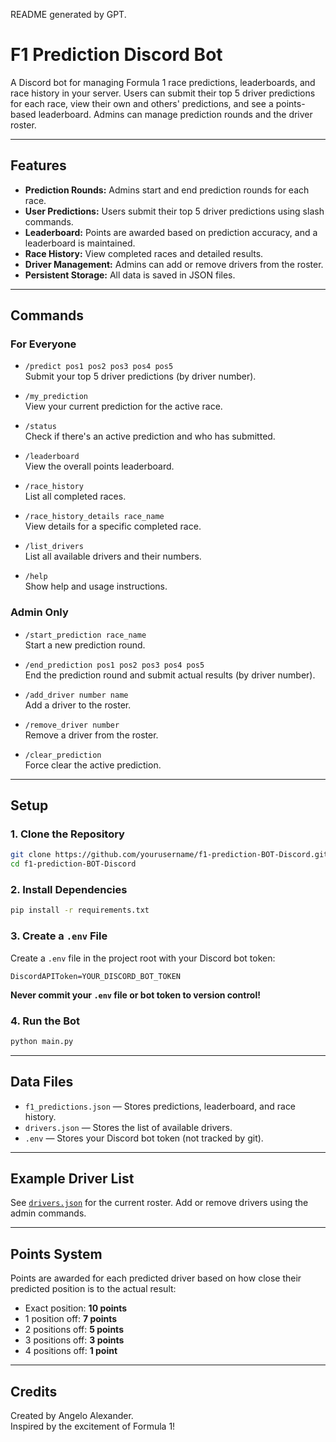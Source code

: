 README generated by GPT.


# F1 Prediction Discord Bot

A Discord bot for managing Formula 1 race predictions, leaderboards, and race history in your server. Users can submit their top 5 driver predictions for each race, view their own and others' predictions, and see a points-based leaderboard. Admins can manage prediction rounds and the driver roster.

---

## Features

- **Prediction Rounds:** Admins start and end prediction rounds for each race.
- **User Predictions:** Users submit their top 5 driver predictions using slash commands.
- **Leaderboard:** Points are awarded based on prediction accuracy, and a leaderboard is maintained.
- **Race History:** View completed races and detailed results.
- **Driver Management:** Admins can add or remove drivers from the roster.
- **Persistent Storage:** All data is saved in JSON files.

---

## Commands

### For Everyone

- `/predict pos1 pos2 pos3 pos4 pos5`  
  Submit your top 5 driver predictions (by driver number).

- `/my_prediction`  
  View your current prediction for the active race.

- `/status`  
  Check if there's an active prediction and who has submitted.

- `/leaderboard`  
  View the overall points leaderboard.

- `/race_history`  
  List all completed races.

- `/race_history_details race_name`  
  View details for a specific completed race.

- `/list_drivers`  
  List all available drivers and their numbers.

- `/help`  
  Show help and usage instructions.

### Admin Only

- `/start_prediction race_name`  
  Start a new prediction round.

- `/end_prediction pos1 pos2 pos3 pos4 pos5`  
  End the prediction round and submit actual results (by driver number).

- `/add_driver number name`  
  Add a driver to the roster.

- `/remove_driver number`  
  Remove a driver from the roster.

- `/clear_prediction`  
  Force clear the active prediction.

---

## Setup

### 1. Clone the Repository

```sh
git clone https://github.com/yourusername/f1-prediction-BOT-Discord.git
cd f1-prediction-BOT-Discord
```

### 2. Install Dependencies

```sh
pip install -r requirements.txt
```

### 3. Create a `.env` File

Create a `.env` file in the project root with your Discord bot token:

```
DiscordAPIToken=YOUR_DISCORD_BOT_TOKEN
```

**Never commit your `.env` file or bot token to version control!**

### 4. Run the Bot

```sh
python main.py
```

---

## Data Files

- `f1_predictions.json` — Stores predictions, leaderboard, and race history.
- `drivers.json` — Stores the list of available drivers.
- `.env` — Stores your Discord bot token (not tracked by git).

---

## Example Driver List

See [`drivers.json`](drivers.json) for the current roster. Add or remove drivers using the admin commands.

---

## Points System

Points are awarded for each predicted driver based on how close their predicted position is to the actual result:

- Exact position: **10 points**
- 1 position off: **7 points**
- 2 positions off: **5 points**
- 3 positions off: **3 points**
- 4 positions off: **1 point**

---
## Credits

Created by Angelo Alexander.  
Inspired by the excitement of Formula 1!
